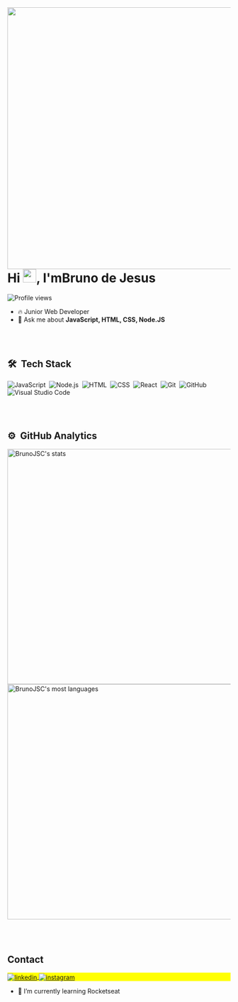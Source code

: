 <img align="right" height="590em" src="https://raw.githubusercontent.com/gist/BrunoJSC/658c1dfab8439ca08b4b783cbf5b6f2a/raw/0c8c60b95647845181659de9f18c1dc62ecb589a/githubcar.svg" />

<h1 align="left">Hi <img src="https://raw.githubusercontent.com/kaueMarques/kaueMarques/master/hi.gif" height="30px">, I'mBruno de Jesus</h1>

<p align="left"> <img src="https://komarev.com/ghpvc/?username=BrunoJSC&color=yellow" alt="Profile views" /> </p>

- 🔥 Junior Web Developer
- 💬 Ask me about **JavaScript, HTML, CSS, Node.JS**

<br><br>
## 🛠 &nbsp;Tech Stack

![JavaScript](https://img.shields.io/badge/-JavaScript-05122A?style=flat&logo=javascript)&nbsp;
![Node.js](https://img.shields.io/badge/-Node.js-05122A?style=flat&logo=node.js)&nbsp;
![HTML](https://img.shields.io/badge/-HTML-05122A?style=flat&logo=HTML5)&nbsp;
![CSS](https://img.shields.io/badge/-CSS-05122A?style=flat&logo=CSS3&logoColor=1572B6)&nbsp;
![React](https://img.shields.io/badge/-React-05122A?style=flat&logo=react)&nbsp;
![Git](https://img.shields.io/badge/-Git-05122A?style=flat&logo=git)&nbsp;
![GitHub](https://img.shields.io/badge/-GitHub-05122A?style=flat&logo=github)&nbsp;
![Visual Studio Code](https://img.shields.io/badge/-Visual%20Studio%20Code-05122A?style=flat&logo=visual-studio-code&logoColor=007ACC)&nbsp;


<br><br>
## ⚙️ &nbsp;GitHub Analytics
<p align="left">
<img width="530em" src="https://github-readme-stats.vercel.app/api?username=BrunoJSC&show_icons=true&theme=vision-friendly-dark" alt="BrunoJSC's stats"/>
<img width="530em" src="https://github-readme-stats.vercel.app/api/top-langs/?username=BrunoJSC&layout=compact&theme=vision-friendly-dark" alt="BrunoJSC's most languages"/>
</p>

<br><br>

## Contact

<p align="left" style="background:yellow">
  <a href="https://www.linkedin.com/in/brunodejesuslk/" target="_blank">
  <img align="center" src="https://img.shields.io/badge/-BrunoJSC-05122A?style=flat&logo=linkedin" alt="linkedin"/>
</a>
  
   <a href="https://instagram.com/_bruno_jsc" target="_blank">
 <img align="center" src="https://img.shields.io/badge/-_bruno_jsc-05122A?style=flat&logo=instagram" alt="instagram"/>
</a>
</p>

- 🌱 I’m currently learning Rocketseat

